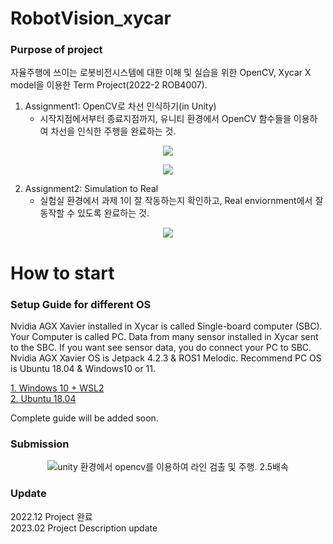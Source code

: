 # RobotVision_xycar

### Purpose of project
자율주행에 쓰이는 로봇비전시스템에 대한 이해 및 실습을 위한 OpenCV, Xycar X model을 이용한 Term Project(2022-2 ROB4007).

1. Assignment1: OpenCV로 차선 인식하기(in Unity)
	- 시작지점에서부터 종료지점까지, 유니티 환경에서 OpenCV 함수들을 이용하여 차선을 인식한 주행을 완료하는 것.
<p align="center"><img src="./image/5.png"></p>  
<p align="center"><img src="./image/1.png"></p>  

2. Assignment2: Simulation to Real
	- 실험실 환경에서 과제 1이 잘 작동하는지 확인하고, Real enviornment에서 잘 동작할 수 있도록 완료하는 것.
<p align="center"><img src="./image/8.png"></p>  

# How to start
### Setup Guide for different OS
Nvidia AGX Xavier installed in Xycar is called Single-board computer (SBC). Your Computer is called PC. Data from many sensor installed in Xycar sent to the SBC. If you want see sensor data, you do connect your PC to SBC. Nvidia AGX Xavier OS is Jetpack 4.2.3 & ROS1 Melodic. Recommend PC OS is Ubuntu 18.04 & Windows10 or 11.

[1. Windows 10 + WSL2](./GettingStartedGuide/windows.md)  
[2. Ubuntu 18.04](./GettingStartedGuide/ubuntu.md)


Complete guide will be added soon.

  
### Submission
<p align="center">
<img src="./assignment1/src/image/submission/1.gif">unity 환경에서 opencv를 이용하여 라인 검출 및 주행. 2.5배속
</p>


### Update
2022.12 Project 완료  
2023.02 Project Description update
